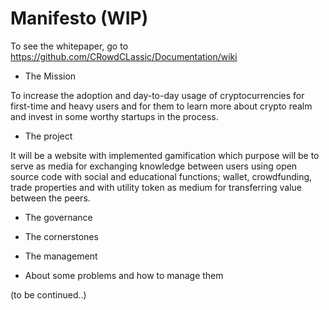 # Manifesto (WIP)
To see the whitepaper, go to https://github.com/CRowdCLassic/Documentation/wiki

- The Mission

To increase the adoption and day-to-day usage of cryptocurrencies for first-time and heavy users and for them to learn more about crypto realm and invest in some worthy startups in the process.

- The project

It will be a website with implemented gamification which purpose will be to serve as media for exchanging knowledge between users using open source code with social and educational functions; wallet, crowdfunding, trade properties and with utility token as medium for transferring value between the peers.

- The governance

- The cornerstones

- The management

- About some problems and how to manage them

(to be continued..)
